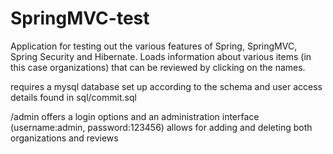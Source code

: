 SpringMVC-test 
=====
Application for testing out the various features of Spring, SpringMVC, Spring Security and Hibernate.
Loads information about various items (in this case organizations) that can be reviewed by clicking on the names.

requires a mysql database set up according to the schema and user access details found in sql/commit.sql 

/admin offers a login options and an administration interface (username:admin, password:123456)
allows for adding and deleting both organizations and reviews

